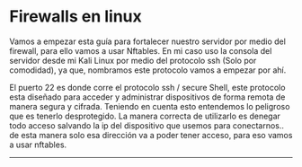 <h1>Firewalls en linux</h1>

Vamos a empezar esta guía para fortalecer nuestro servidor por medio del firewall, para ello vamos a usar Nftables.
En mi caso uso la consola del servidor desde mi Kali Linux por medio del protocolo ssh (Solo por comodidad), ya que, nombramos este protocolo vamos a empezar por ahí.

El puerto 22 es donde corre el protocolo ssh / secure Shell, este protocolo esta diseñado para acceder y administrar dispositivos de forma remota de manera segura y cifrada. 
Teniendo en cuenta esto entendemos lo peligroso que es tenerlo desprotegido.
La manera correcta de utilizarlo es denegar todo acceso salvando la ip del dispositivo que usemos para conectarnos.. 
de esta manera solo esa dirección va a poder tener acceso, para eso vamos a usar nftables.
_____
